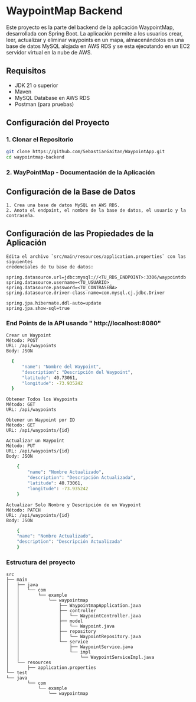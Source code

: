 # WaypointMap Backend

Este proyecto es la parte del backend de la aplicación WaypointMap, desarrollada con Spring Boot. La aplicación permite a los usuarios crear, leer, actualizar y eliminar waypoints en un mapa, almacenándolos en una base de datos MySQL alojada en AWS RDS y se esta ejecutando en un EC2 servidor virtual en la nube de AWS.

## Requisitos

- JDK 21 o superior
- Maven
- MySQL Database en AWS RDS
- Postman (para pruebas)

## Configuración del Proyecto

### 1. Clonar el Repositorio

```bash
git clone https://github.com/SebastianGaitan/WaypointApp.git
cd waypointmap-backend
```


### 2. WayPointMap - Documentación de la Aplicación

## Configuración de la Base de Datos

    1. Crea una base de datos MySQL en AWS RDS.
    2. Anota el endpoint, el nombre de la base de datos, el usuario y la contraseña.

## Configuración de las Propiedades de la Aplicación

    Edita el archivo `src/main/resources/application.properties` con las siguientes
    credenciales de tu base de datos:

```properties
spring.datasource.url=jdbc:mysql://<TU_RDS_ENDPOINT>:3306/waypointdb
spring.datasource.username=<TU_USUARIO>
spring.datasource.password=<TU_CONTRASEÑA>
spring.datasource.driver-class-name=com.mysql.cj.jdbc.Driver

spring.jpa.hibernate.ddl-auto=update
spring.jpa.show-sql=true
```

### End Points de la API usando " http://localhost:8080"
    Crear un Waypoint
    Método: POST
    URL: /api/waypoints
    Body: JSON
  ```bash
    {
        "name": "Nombre del Waypoint",
        "description": "Descripción del Waypoint",
        "latitude": 40.73061,
        "longitude": -73.935242
    } 
  ```   

    Obtener Todos los Waypoints
    Método: GET
    URL: /api/waypoints
    
    Obtener un Waypoint por ID
    Método: GET
    URL: /api/waypoints/{id}

    Actualizar un Waypoint
    Método: PUT
    URL: /api/waypoints/{id}
    Body: JSON

```bash
    {
        "name": "Nombre Actualizado",
        "description": "Descripción Actualizada",
        "latitude": 40.73061,
        "longitude": -73.935242
    }
```

    Actualizar Solo Nombre y Descripción de un Waypoint
    Método: PATCH
    URL: /api/waypoints/{id}
    Body: JSON

```bash
    {
    "name": "Nombre Actualizado",
    "description": "Descripción Actualizada"
    }
```
### Estructura del proyecto
    src
    ├── main
    │   ├── java
    │   │   └── com
    │   │       └── example
    │   │           └── waypointmap
    │   │               ├── WaypointmapApplication.java
    │   │               ├── controller
    │   │               │   └── WaypointController.java
    │   │               ├── model
    │   │               │   └── Waypoint.java
    │   │               ├── repository
    │   │               │   └── WaypointRepository.java
    │   │               └── service
    │   │                   ├── WaypointService.java
    │   │                   └── impl
    │   │                       └── WaypointServiceImpl.java
    │   └── resources
    │       ├── application.properties
    └── test
    └── java
            └── com
                └── example
                    └── waypointmap


